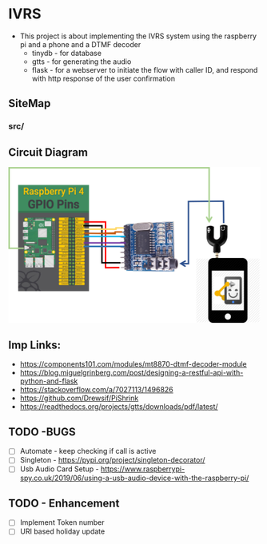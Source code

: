 # IVRS
* This project is about implementing the IVRS system using the raspberry pi and a phone and a DTMF decoder
  * tinydb -  for database
  * gtts - for generating the audio
  * flask - for a webserver to initiate the flow with caller ID, and respond with http response of the user confirmation 

##  SiteMap
###  src/

## Circuit Diagram
![Circuit Diagram](other/images/IVRS.png)

## Imp Links:
* https://components101.com/modules/mt8870-dtmf-decoder-module
* https://blog.miguelgrinberg.com/post/designing-a-restful-api-with-python-and-flask
* https://stackoverflow.com/a/7027113/1496826
* https://github.com/Drewsif/PiShrink
* https://readthedocs.org/projects/gtts/downloads/pdf/latest/

## TODO -BUGS
- [ ] Automate - keep checking if call is active 
- [ ] Singleton - https://pypi.org/project/singleton-decorator/
- [ ] Usb Audio Card Setup - https://www.raspberrypi-spy.co.uk/2019/06/using-a-usb-audio-device-with-the-raspberry-pi/

## TODO - Enhancement
- [ ] Implement Token number
- [ ] URI based holiday update
